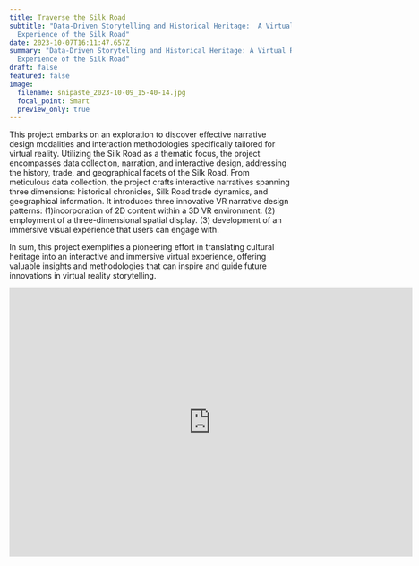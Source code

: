 ```yaml
---
title: Traverse the Silk Road
subtitle: "Data-Driven Storytelling and Historical Heritage:  A Virtual Reality
  Experience of the Silk Road"
date: 2023-10-07T16:11:47.657Z
summary: "Data-Driven Storytelling and Historical Heritage: A Virtual Reality
  Experience of the Silk Road"
draft: false
featured: false
image:
  filename: snipaste_2023-10-09_15-40-14.jpg
  focal_point: Smart
  preview_only: true
---
```

This project embarks on an exploration to discover effective narrative design modalities and interaction methodologies specifically tailored for virtual reality. Utilizing the Silk Road as a thematic focus, the project encompasses data collection, narration, and interactive design, addressing the history, trade, and geographical facets of the Silk Road. From meticulous data collection, the project crafts interactive narratives spanning three dimensions: historical chronicles, Silk Road trade dynamics, and geographical information. It introduces three innovative VR narrative design patterns: (1)incorporation of 2D content within a 3D VR environment. (2) employment of a three-dimensional spatial display. (3) development of an immersive visual experience that users can engage with. 

In sum, this project exemplifies a pioneering effort in translating cultural heritage into an interactive and immersive virtual experience, offering valuable insights and methodologies that can inspire and guide future innovations in virtual reality storytelling.

<iframe id="kaltura_player" src="https://cdnapisec.kaltura.com/p/2010292/sp/201029200/embedIframeJs/uiconf_id/32599141/partner_id/2010292?iframeembed=true&playerId=kaltura_player&entry_id=1_xamblf7h&flashvars\[streamerType]=auto&amp;flashvars\[localizationCode]=en&amp;flashvars\[sideBarContainer.plugin]=true&amp;flashvars\[sideBarContainer.position]=left&amp;flashvars\[sideBarContainer.clickToClose]=true&amp;flashvars\[chapters.plugin]=true&amp;flashvars\[chapters.layout]=vertical&amp;flashvars\[chapters.thumbnailRotator]=false&amp;flashvars\[streamSelector.plugin]=true&amp;flashvars\[EmbedPlayer.SpinnerTarget]=videoHolder&amp;flashvars\[dualScreen.plugin]=true&amp;flashvars\[Kaltura.addCrossoriginToIframe]=true&amp;&wid=1_xl127hxm" width="720" height="480" allowfullscreen webkitallowfullscreen mozAllowFullScreen allow="fullscreen \*; encrypted-media \*" sandbox="allow-downloads allow-forms allow-same-origin allow-scripts allow-top-navigation allow-pointer-lock allow-popups allow-modals allow-orientation-lock allow-popups-to-escape-sandbox allow-presentation allow-top-navigation-by-user-activation" frameborder="0" title="Traverse the Silk Road"></iframe>
